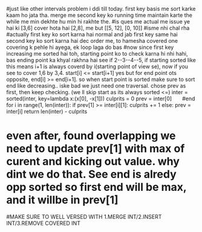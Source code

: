 #just like other intervals problem i ddi till today. first key basis me sort karke kaam ho jata tha. merge me second key ko running time maintain karte the while me min dekhte hu min hi rakhte the.
#is ques me actual me issue ye hai ki [3,6] cover hota hai [2,8], me but [[5, 12], [0, 10]]
#isme nhi chal rha
#actually first key ko sort karna hai normal and jab first key same hai second key ko sort karna hai dec order me, to hamesha covered one covering k pehle hi ayega, ek loop laga do bas
#now since first key increasing me sorted hai toh, starting point ko to check karna hi nhi hahi, bas ending point ka khyal rakhna hai see if 2--3--4--5, if starting sorted like this means i+1 is always coverd by i(starting point of view se), now if you see to cover 1,6 by 3,4. start[i] <= start[i+1] yes but for end point ots opposite, end[i] >= end[i+1]. so when start point is sorted make sure to sort end like decreasing.. iske bad we just need one traversal. chose prev as first, then keep checking. (we ll skip start as its always sorted <=)
inter = sorted(inter, key=lambda x:(x[0], -x[1]))
culprits = 0
prev = inter[0]       #end
for i in range(1, len(inter)):
if prev[1] >= inter[i][1]:
culprits += 1
else:
prev = inter[i]
return len(inter) - culprits
# even after, found overlapping we need to update prev[1] with max of curent and kicking out value. why dint we do that. See end is alredy opp sorted so first end will be max, and it willbe in prev[1]
#MAKE SURE TO WELL VERSED WITH 1.MERGE INT/2.INSERT INT/3.REMOVE COVERED INT